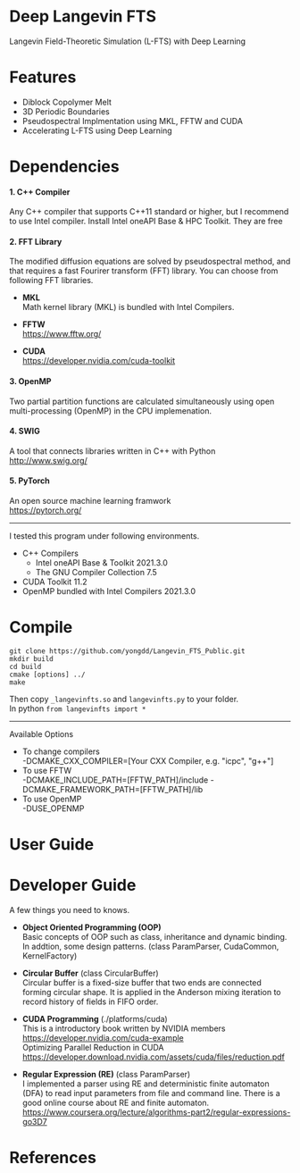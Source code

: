 # Deep Langevin FTS
Langevin Field-Theoretic Simulation (L-FTS) with Deep Learning

# Features
* Diblock Copolymer Melt
* 3D Periodic Boundaries  
* Pseudospectral Implmentation using MKL, FFTW and CUDA
* Accelerating L-FTS using Deep Learning

# Dependencies
#### 1. C++ Compiler
  Any C++ compiler that supports C++11 standard or higher, but I recommend to use Intel compiler. Install Intel oneAPI Base & HPC Toolkit. They are free

#### 2. FFT Library
  The modified diffusion equations are solved by pseudospectral method, and that requires a fast Fourirer transform (FFT) library. You can choose from following FFT libraries.

+ **MKL**   
  Math kernel library (MKL) is bundled with Intel Compilers.  

+ **FFTW**   
  https://www.fftw.org/
  
+ **CUDA**  
  https://developer.nvidia.com/cuda-toolkit  
  
#### 3. OpenMP
  Two partial partition functions are calculated simultaneously using open multi-processing (OpenMP) in the CPU implemenation.  

#### 4. SWIG
  A tool that connects libraries written in C++ with Python    
  http://www.swig.org/

#### 5. PyTorch
  An open source machine learning framwork   
  https://pytorch.org/

* * *
I tested this program under following environments.  
+ C++ Compilers
  + Intel oneAPI Base & Toolkit 2021.3.0   
  + The GNU Compiler Collection 7.5 
+ CUDA Toolkit 11.2
+ OpenMP bundled with Intel Compilers 2021.3.0

# Compile
  `git clone https://github.com/yongdd/Langevin_FTS_Public.git`  
  `mkdir build`  
  `cd build`   
  `cmake [options] ../`  
  `make`  

  Then copy `_langevinfts.so` and `langevinfts.py` to your folder.   
  In python `from langevinfts import *`

* * *
   Available Options   
+ To change compilers   
  -DCMAKE_CXX_COMPILER=\[Your CXX Compiler, e.g. "icpc", "g++"\]   
+ To use FFTW  
   -DCMAKE_INCLUDE_PATH=\[FFTW_PATH\]/include -DCMAKE_FRAMEWORK_PATH=\[FFTW_PATH]/lib
+ To use OpenMP  
   -DUSE_OPENMP  
# User Guide

# Developer Guide
  A few things you need to knows.     

+ **Object Oriented Programming (OOP)**  
    Basic concepts of OOP such as class, inheritance and dynamic binding.   
    In addtion, some design patterns. (class ParamParser, CudaCommon, KernelFactory)

+ **Circular Buffer**  (class CircularBuffer)   
    Circular buffer is a fixed-size buffer that two ends are connected forming circular shape. It is applied in the Anderson mixing iteration to record history of fields in FIFO order.

+ **CUDA Programming** (./platforms/cuda)   
    This is a introductory book written by NVIDIA members  
  https://developer.nvidia.com/cuda-example  
    Optimizing Parallel Reduction in CUDA  
  https://developer.download.nvidia.com/assets/cuda/files/reduction.pdf  

+ **Regular Expression (RE)** (class ParamParser)   
    I implemented a parser using RE and deterministic finite automaton (DFA) to read input parameters from file and command line. There is a good online course about RE and finite automaton.  
  https://www.coursera.org/lecture/algorithms-part2/regular-expressions-go3D7 
  
# References
